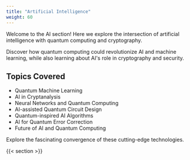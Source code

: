 ```yaml
---
title: "Artificial Intelligence"
weight: 60
---
```


Welcome to the AI section! Here we explore the intersection of artificial intelligence with quantum computing and cryptography.

Discover how quantum computing could revolutionize AI and machine learning, while also learning about AI's role in cryptography and security.

## Topics Covered

- Quantum Machine Learning
- AI in Cryptanalysis
- Neural Networks and Quantum Computing
- AI-assisted Quantum Circuit Design
- Quantum-inspired AI Algorithms
- AI for Quantum Error Correction
- Future of AI and Quantum Computing

Explore the fascinating convergence of these cutting-edge technologies.

{{< section >}}
